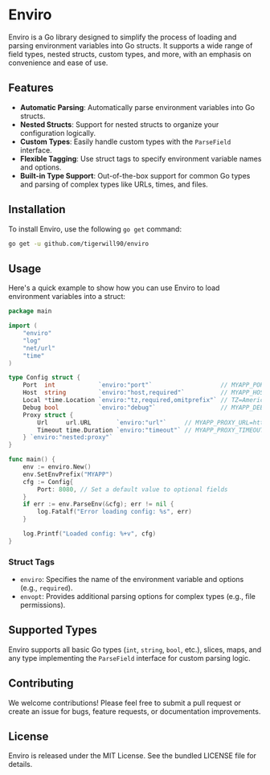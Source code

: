 # Enviro

Enviro is a Go library designed to simplify the process of loading and parsing environment variables into Go structs. It supports a wide range of field types, nested structs, custom types, and more, with an emphasis on convenience and ease of use.

## Features

- **Automatic Parsing**: Automatically parse environment variables into Go structs.
- **Nested Structs**: Support for nested structs to organize your configuration logically.
- **Custom Types**: Easily handle custom types with the `ParseField` interface.
- **Flexible Tagging**: Use struct tags to specify environment variable names and options.
- **Built-in Type Support**: Out-of-the-box support for common Go types and parsing of complex types like URLs, times, and files.

## Installation

To install Enviro, use the following `go get` command:

```sh
go get -u github.com/tigerwill90/enviro
```

## Usage

Here's a quick example to show how you can use Enviro to load environment variables into a struct:

```go
package main

import (
	"enviro"
	"log"
	"net/url"
	"time"
)

type Config struct {
	Port  int            `enviro:"port"`                   // MYAPP_PORT=8080
	Host  string         `enviro:"host,required"`          // MYAPP_HOST=localhost
	Local *time.Location `enviro:"tz,required,omitprefix"` // TZ=America/New_York
	Debug bool           `enviro:"debug"`                  // MYAPP_DEBUG=true
	Proxy struct {
		Url     url.URL       `enviro:"url"`     // MYAPP_PROXY_URL=https://example.com
		Timeout time.Duration `enviro:"timeout"` // MYAPP_PROXY_TIMEOUT=5s
	} `enviro:"nested:proxy"`
}

func main() {
	env := enviro.New()
	env.SetEnvPrefix("MYAPP")
	cfg := Config{
		Port: 8080, // Set a default value to optional fields
	}
	if err := env.ParseEnv(&cfg); err != nil {
		log.Fatalf("Error loading config: %s", err)
	}

	log.Printf("Loaded config: %+v", cfg)
}
```

### Struct Tags

- `enviro`: Specifies the name of the environment variable and options (e.g., `required`).
- `envopt`: Provides additional parsing options for complex types (e.g., file permissions).

## Supported Types

Enviro supports all basic Go types (`int`, `string`, `bool`, etc.), slices, maps, and any type implementing the `ParseField` interface for custom parsing logic.

## Contributing

We welcome contributions! Please feel free to submit a pull request or create an issue for bugs, feature requests, or documentation improvements.

## License

Enviro is released under the MIT License. See the bundled LICENSE file for details.